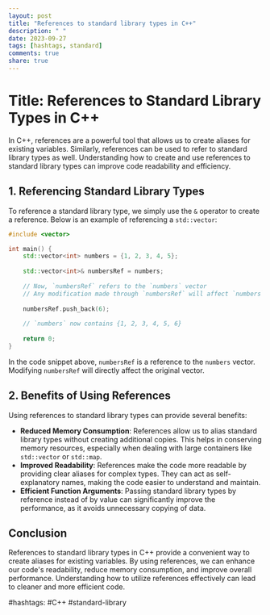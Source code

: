 ```yaml
---
layout: post
title: "References to standard library types in C++"
description: " "
date: 2023-09-27
tags: [hashtags, standard]
comments: true
share: true
---
```


# Title: References to Standard Library Types in C++

In C++, references are a powerful tool that allows us to create aliases for existing variables. Similarly, references can be used to refer to standard library types as well. Understanding how to create and use references to standard library types can improve code readability and efficiency.

## 1. Referencing Standard Library Types

To reference a standard library type, we simply use the `&` operator to create a reference. Below is an example of referencing a `std::vector`:

```cpp
#include <vector>

int main() {
    std::vector<int> numbers = {1, 2, 3, 4, 5};
    
    std::vector<int>& numbersRef = numbers;
    
    // Now, `numbersRef` refers to the `numbers` vector
    // Any modification made through `numbersRef` will affect `numbers`
    
    numbersRef.push_back(6);
    
    // `numbers` now contains {1, 2, 3, 4, 5, 6}
    
    return 0;
}
```

In the code snippet above, `numbersRef` is a reference to the `numbers` vector. Modifying `numbersRef` will directly affect the original vector.

## 2. Benefits of Using References

Using references to standard library types can provide several benefits:

- **Reduced Memory Consumption**: References allow us to alias standard library types without creating additional copies. This helps in conserving memory resources, especially when dealing with large containers like `std::vector` or `std::map`.
- **Improved Readability**: References make the code more readable by providing clear aliases for complex types. They can act as self-explanatory names, making the code easier to understand and maintain.
- **Efficient Function Arguments**: Passing standard library types by reference instead of by value can significantly improve the performance, as it avoids unnecessary copying of data.

## Conclusion

References to standard library types in C++ provide a convenient way to create aliases for existing variables. By using references, we can enhance our code's readability, reduce memory consumption, and improve overall performance. Understanding how to utilize references effectively can lead to cleaner and more efficient code.

#hashtags: #C++ #standard-library